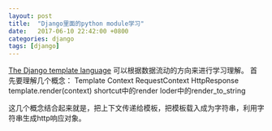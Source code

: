 ```yaml
---
layout: post
title:  "Django里面的python module学习"
date:   2017-06-10 22:42:00 +0800
categories: django
tags: [django]
---
```

[The Django template language](https://docs.djangoproject.com/en/1.11/ref/templates/api/)
可以根据数据流动的方向来进行学习理解。
首先要理解几个概念：
Template
Context
RequestContext
HttpResponse
template.render(context)
shortcut中的render
loder中的render_to_string

这几个概念结合起来就是，把上下文传递给模板，把模板载入成为字符串，利用字符串生成http响应对象。